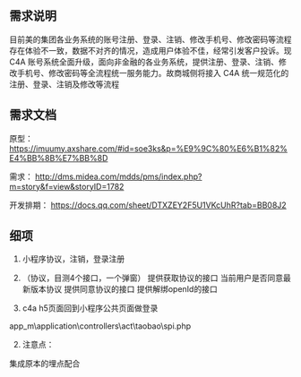## 需求说明

目前美的集团各业务系统的账号注册、登录、注销、修改手机号、修改密码等流程存在体验不一致，数据不对齐的情况，造成用户体验不佳，经常引发客户投诉。现 C4A 账号系统全面升级，面向非金融的各业务系统，提供注册、登录、注销、修改手机号、修改密码等全流程统一服务能力。故商城侧将接入 C4A 统一规范化的注册、登录、注销及修改等流程

## 需求文档

原型： https://imuumy.axshare.com/#id=soe3ks&p=%E9%9C%80%E6%B1%82%E4%BB%8B%E7%BB%8D

需求： http://dms.midea.com/mdds/pms/index.php?m=story&f=view&storyID=1782

开发排期： https://docs.qq.com/sheet/DTXZEY2F5U1VKcUhR?tab=BB08J2


## 细项

1. 小程序协议，注销，登录注册

  1. （协议，目测4个接口，一个弹窗） 提供获取协议的接口 当前用户是否同意最新版本协议 提供同意协议的接口 提供解绑openId的接口

  2. c4a h5页面回到小程序公共页面做登录


  app_m\application\controllers\act\taobao\spi.php

2. 注意点：

集成原本的埋点配合

